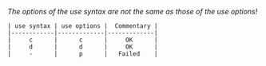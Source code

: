 *The options of the use syntax are not the same as those of the use options!*
```
| use syntax | use options |  Commentary |
|------------|-------------|-------------|
|     c      |      c      |     OK      |
|     d      |      d      |     OK      |
|     -      |      p      |   Failed    |
```
